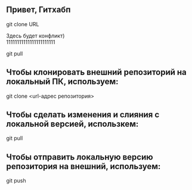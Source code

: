 ## Привет, Гитхабп

git clone URL

Здесь будет конфликт)  
11111111111111111111111

git pull

## Чтобы клонировать внешний репозиторий на  локальный ПК, используем: 
git clone <url-адрес репозитория> 

## Чтобы сделать изменения и слияния с локальной версией, использкем:
git pull 

## Чтобы отправить локальную версию репозитория на внешний, используем:
git push
